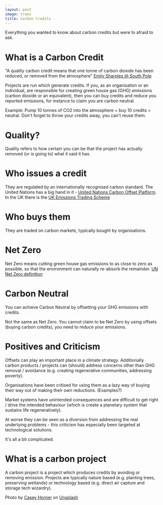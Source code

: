 ```yaml
---
layout: post
image: trees
title: Carbon Credits
---
```

Everything you wanted to know about carbon credits but were to afraid to ask.

# What is a Carbon Credit

"A quality carbon credit means that one tonne of carbon dioxide has been reduced, or removed from the atmosphere" [Emily Sharples @ South Pole](https://www.youtube.com/watch?v=D8loy7veT6g) 

Projects are run which generate credits. If you, as an organisation or an individual, are responsible for creating green house gas (GHG) emissions (carbon dioxide or an equivalent), then you can buy credits and reduce you reported emissions, for instance to claim you are carbon neutral. 

Example: Pump 10 tonnes of CO2 into the atmosphere + buy 10 credits = neutral. Don't forget to throw your credits away, you can't reuse them. 

# Quality?

Quality refers to how certain you can be that the project has actually removed (or is going to) what it said it has.

# Who issues a credit

They are regulated by an internationally recognised carbon standard. The United Nations has a big hand in it - [United Nations Carbon Offset Platform](https://unfccc.int/climate-action/united-nations-carbon-offset-platform). In the UK there is the [UK Emissions Trading Scheme](https://www.gov.uk/government/publications/uk-emissions-trading-scheme-markets/uk-emissions-trading-scheme-markets) 


# Who buys them

They are traded on carbon markets, typically bought by organisations.

# Net Zero

Net Zero means cutting green house gas emissions to as close to zero as possible, so that the environment can naturally re-absorb the remainder. [UN Net Zero definition](https://www.un.org/en/climatechange/net-zero-coalition)

# Carbon Neutral

You can achieve Carbon Neutral by offsetting your GHG emissions with credits.

Not the same as Net Zero. You cannot claim to be Net Zero by using offsets (buying carbon credits), you need to reduce your emissions.

# Positives and Criticism

Offsets can play an important place in a climate strategy. Additionally carbon products / projects can (should) address concerns other than GHG removal / avoidance (e.g. creating regenerative communities, addressing poverty).

Organisations have been critised for using them as a lazy way of buying their way out of making their own reductions. (Examples?)

Market systems have unintended consequences and are difficult to get right / drive the intended behaviour (which is create a planetary system that sustains life regeneratively). 

At worse they can be seen as a diversion from addressing the real underlying problems - this criticism has especially been targeted at technological solutions. 

It's all a bit complicated.

# What is a carbon project

A carbon project is a project which produces credits by avoiding or removing emission. Projects are typically nature based (e.g. planting trees, preserving wetlands) or technology based (e.g. direct air capture and storage tech wizardry).

Photo by <a href="https://unsplash.com/@mischievous_penguins?utm_source=unsplash&utm_medium=referral&utm_content=creditCopyText">Casey Horner</a> on <a href="https://unsplash.com/photos/4rDCa5hBlCs?utm_source=unsplash&utm_medium=referral&utm_content=creditCopyText">Unsplash</a>
  